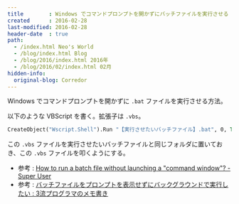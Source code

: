 ```yaml
---
title        : Windows でコマンドプロンプトを開かずにバッチファイルを実行させる
created      : 2016-02-28
last-modified: 2016-02-28
header-date  : true
path:
  - /index.html Neo's World
  - /blog/index.html Blog
  - /blog/2016/index.html 2016年
  - /blog/2016/02/index.html 02月
hidden-info:
  original-blog: Corredor
---
```


Windows でコマンドプロンプトを開かずに `.bat` ファイルを実行させる方法。

以下のような VBScript を書く。拡張子は `.vbs`。

```vb
CreateObject("Wscript.Shell").Run "【実行させたいバッチファイル】.bat", 0, True
```

この `.vbs` ファイルを実行させたいバッチファイルと同じフォルダに置いておき、この `.vbs` ファイルを叩くようにする。

- 参考 : [How to run a batch file without launching a "command window"? - Super User](http://superuser.com/questions/140047/how-to-run-a-batch-file-without-launching-a-command-window/)
- 参考 : [バッチファイルをプロンプトを表示せずにバックグラウンドで実行したい : 3流プログラマのメモ書き](http://jehupc.exblog.jp/14293888/)
